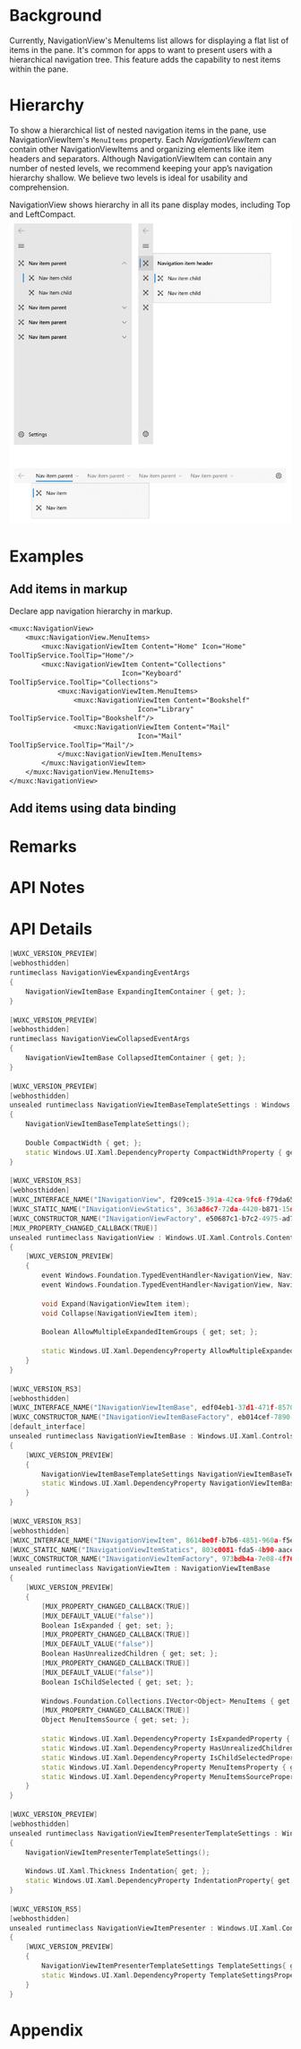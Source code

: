 
# Background
Currently, NavigationView's MenuItems list allows for displaying a flat list of items in the pane. 
It's common for apps to want to present users with a hierarchical navigation tree. 
This feature adds the capability to nest items within the pane. 


# Hierarchy
To show a hierarchical list of nested navigation items in the pane, use NavigationViewItem's `MenuItems` property.
Each *NavigationViewItem* can contain other NavigationViewItems and organizing elements like item headers and separators. 
Although NavigationViewItem can contain any number of nested levels, we recommend keeping your app’s navigation hierarchy shallow. 
We believe two levels is ideal for usability and comprehension.

NavigationView shows hierarchy in all its pane display modes, including Top and LeftCompact.
![NavigationView in Left, LeftCompact, and Top modes showing hierarchy](NavigationView_Hierarchy.png)


# Examples

## Add items in markup
Declare app navigation hierarchy in markup.

```Xaml
<muxc:NavigationView>
    <muxc:NavigationView.MenuItems>
        <muxc:NavigationViewItem Content="Home" Icon="Home" ToolTipService.ToolTip="Home"/>
        <muxc:NavigationViewItem Content="Collections" 
                            Icon="Keyboard" ToolTipService.ToolTip="Collections">
            <muxc:NavigationViewItem.MenuItems>
                <muxc:NavigationViewItem Content="Bookshelf" 
                                Icon="Library" ToolTipService.ToolTip="Bookshelf"/>
                <muxc:NavigationViewItem Content="Mail" 
                                Icon="Mail" ToolTipService.ToolTip="Mail"/>
            </muxc:NavigationViewItem.MenuItems>
        </muxc:NavigationViewItem>
    </muxc:NavigationView.MenuItems>
</muxc:NavigationView>
```

## Add items using data binding


# Remarks
<!-- Explanation and guidance that doesn't fit into the Examples
section.  For example, see the Remarks for the MediaPlayerElement 
(https://docs.microsoft.com/uwp/api/Windows.UI.Xaml.Controls.MediaPlayerElement#remarks). -->


# API Notes
<!-- Give a one or two line description of each API (type
and member), or at least the ones that aren't obvious
from their name.  These descriptions are what show up
in IntelliSense. -->


# API Details
```c++
[WUXC_VERSION_PREVIEW]
[webhosthidden]
runtimeclass NavigationViewExpandingEventArgs
{
    NavigationViewItemBase ExpandingItemContainer { get; };
}

[WUXC_VERSION_PREVIEW]
[webhosthidden]
runtimeclass NavigationViewCollapsedEventArgs
{
    NavigationViewItemBase CollapsedItemContainer { get; };
}

[WUXC_VERSION_PREVIEW]
[webhosthidden]
unsealed runtimeclass NavigationViewItemBaseTemplateSettings : Windows.UI.Xaml.DependencyObject
{
    NavigationViewItemBaseTemplateSettings();

    Double CompactWidth { get; };
    static Windows.UI.Xaml.DependencyProperty CompactWidthProperty { get; };
}

[WUXC_VERSION_RS3]
[webhosthidden]
[WUXC_INTERFACE_NAME("INavigationView", f209ce15-391a-42ca-9fc6-f79da65aca32)]
[WUXC_STATIC_NAME("INavigationViewStatics", 363a86c7-72da-4420-b871-15d9d0d45756)]
[WUXC_CONSTRUCTOR_NAME("INavigationViewFactory", e50687c1-b7c2-4975-ad7a-5f4fe6a514c9)]
[MUX_PROPERTY_CHANGED_CALLBACK(TRUE)]
unsealed runtimeclass NavigationView : Windows.UI.Xaml.Controls.ContentControl
{
    [WUXC_VERSION_PREVIEW]
    {
        event Windows.Foundation.TypedEventHandler<NavigationView, NavigationViewExpandingEventArgs> Expanding;
        event Windows.Foundation.TypedEventHandler<NavigationView, NavigationViewCollapsedEventArgs> Collapsed;

        void Expand(NavigationViewItem item);
        void Collapse(NavigationViewItem item);

        Boolean AllowMultipleExpandedItemGroups { get; set; };

        static Windows.UI.Xaml.DependencyProperty AllowMultipleExpandedItemGroupsProperty { get; };
    }
}

[WUXC_VERSION_RS3]
[webhosthidden]
[WUXC_INTERFACE_NAME("INavigationViewItemBase", edf04eb1-37d1-471f-8570-3829ee5b2bc6)]
[WUXC_CONSTRUCTOR_NAME("INavigationViewItemBaseFactory", eb014cef-7890-4ebb-8245-02e8510f321d)]
[default_interface]
unsealed runtimeclass NavigationViewItemBase : Windows.UI.Xaml.Controls.ListViewItem
{
    [WUXC_VERSION_PREVIEW]
    {
        NavigationViewItemBaseTemplateSettings NavigationViewItemBaseTemplateSettings { get; };
        static Windows.UI.Xaml.DependencyProperty NavigationViewItemBaseTemplateSettingsProperty { get; };
    }
}

[WUXC_VERSION_RS3]
[webhosthidden]
[WUXC_INTERFACE_NAME("INavigationViewItem", 8614be0f-b7b6-4851-960a-f5e3f69f624a)]
[WUXC_STATIC_NAME("INavigationViewItemStatics", 803c0081-fda5-4b90-aace-3f2306dbe5c4)]
[WUXC_CONSTRUCTOR_NAME("INavigationViewItemFactory", 973bdb4a-7e08-4f76-923c-f12bd685e86e)]
unsealed runtimeclass NavigationViewItem : NavigationViewItemBase
{
    [WUXC_VERSION_PREVIEW]
    {
        [MUX_PROPERTY_CHANGED_CALLBACK(TRUE)]
        [MUX_DEFAULT_VALUE("false")]
        Boolean IsExpanded { get; set; };
        [MUX_PROPERTY_CHANGED_CALLBACK(TRUE)]
        [MUX_DEFAULT_VALUE("false")]
        Boolean HasUnrealizedChildren { get; set; };
        [MUX_PROPERTY_CHANGED_CALLBACK(TRUE)]
        [MUX_DEFAULT_VALUE("false")]
        Boolean IsChildSelected { get; set; };

        Windows.Foundation.Collections.IVector<Object> MenuItems { get; };
        [MUX_PROPERTY_CHANGED_CALLBACK(TRUE)]
        Object MenuItemsSource { get; set; };

        static Windows.UI.Xaml.DependencyProperty IsExpandedProperty { get; };
        static Windows.UI.Xaml.DependencyProperty HasUnrealizedChildrenProperty { get; };
        static Windows.UI.Xaml.DependencyProperty IsChildSelectedProperty { get; };
        static Windows.UI.Xaml.DependencyProperty MenuItemsProperty { get; };
        static Windows.UI.Xaml.DependencyProperty MenuItemsSourceProperty { get; };
    }
}

[WUXC_VERSION_PREVIEW]
[webhosthidden]
unsealed runtimeclass NavigationViewItemPresenterTemplateSettings : Windows.UI.Xaml.DependencyObject
{
    NavigationViewItemPresenterTemplateSettings();

    Windows.UI.Xaml.Thickness Indentation{ get; };
    static Windows.UI.Xaml.DependencyProperty IndentationProperty{ get; };
}

[WUXC_VERSION_RS5]
[webhosthidden]
unsealed runtimeclass NavigationViewItemPresenter : Windows.UI.Xaml.Controls.ContentControl
{
    [WUXC_VERSION_PREVIEW]
    {
        NavigationViewItemPresenterTemplateSettings TemplateSettings{ get; };
        static Windows.UI.Xaml.DependencyProperty TemplateSettingsProperty{ get; };
    }
}
```

# Appendix
<!-- Anything else that you want to write down for posterity, but 
that isn't necessary to understand the purpose and usage of the API.
For example, implementation details. -->
